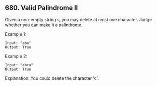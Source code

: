 ## 680. Valid Palindrome II

Given a non-empty string s, you may delete at most one character. Judge whether you can make it a palindrome.

Example 1:

```
Input: "aba"
Output: True
```

Example 2:

```
Input: "abca"
Output: True
```

Explanation: You could delete the character 'c'.
